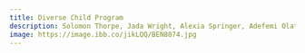 ```yaml
---
title: Diverse Child Program
description: Solomon Thorpe, Jada Wright, Alexia Springer, Adefemi Olateru, Brandon Thompson
image: https://image.ibb.co/jikLQQ/BEN8074.jpg
---
```


<p></p>
